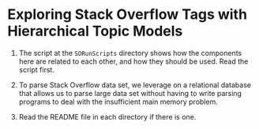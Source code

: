 # Exploring Stack Overflow Tags with Hierarchical Topic Models

1. The script at the `SORunScripts` directory shows how the components here are
   related to each other, and how they should be used.  Read the script first.

2. To parse Stack Overflow data set, we leverage on a relational database that
   allows us to parse large data set without having to write parsing programs
   to deal with the insufficient main memory problem.

3. Read the README file in each directory if there is one.




